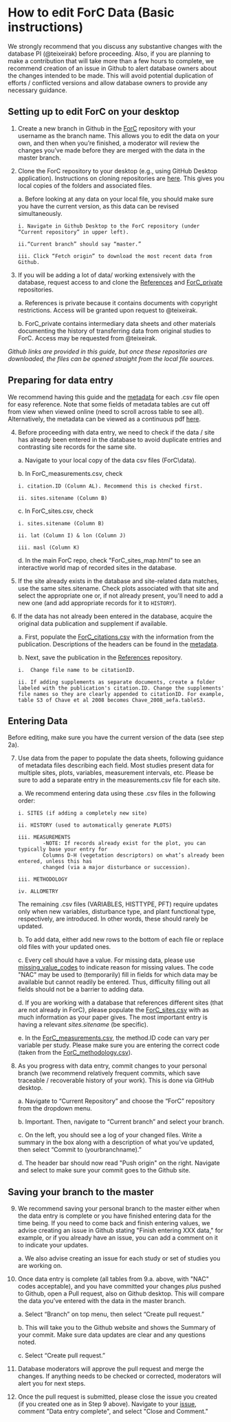 # How to edit ForC Data (Basic instructions)
We strongly recommend that you discuss any substantive changes with the database PI (@teixeirak) before proceeding. Also, if  you are planning to make a contribution that will take more than a few hours to complete, we recommend creation of an issue in Github to alert database owners about the changes intended to be made. This will avoid potential duplication of efforts / conflicted versions and allow database owners to provide any necessary guidance.

## Setting up to edit ForC on your desktop

1.	Create a new branch in Github in the [ForC](https://github.com/forc-db/ForC/tree/master/data) repository with your username as the branch name. This allows you to edit the data on your own, and then when you’re finished, a moderator will review the changes you’ve made before they are merged with the data in the master branch.

2.	Clone the ForC repository to your desktop (e.g., using GitHub Desktop application). Instructions on cloning repositories are [here](https://help.github.com/desktop/guides/contributing-to-projects/cloning-a-repository-from-github-to-github-desktop/). This gives you local copies of the folders and associated files.  
    
    a.	Before looking at any data on your local file, you should make sure you have the current version, as this data can be revised simultaneously.
    
        i. Navigate in Github Desktop to the ForC repository (under “Current repository” in upper left).
        
        ii.“Current branch” should say “master.”
        
        iii. Click “Fetch origin” to download the most recent data from Github.

3.  If you will be adding a lot of data/ working extensively with the database, request access to and clone the [References](https://github.com/forc-db/References) and [ForC_private](https://github.com/forc-db/ForC_private) repositories. 
    
    a. References is private because it contains documents with copyright restrictions. Access will be granted upon request to @teixeirak.
   
    b. ForC_private contains intermediary data sheets and other materials documenting the history of transferring data from original studies to ForC. Access may be requested from @teixeirak.

 
*Github links are provided in this guide, but once these repositories are downloaded, the files can be opened straight from the local file sources.*

## Preparing for data entry
We recommend having this guide and the [metadata](https://github.com/forc-db/ForC/tree/master/metadata) for each .csv file open for easy reference. Note that some fields of metadata tables are cut off from view when viewed online (need to scroll across table to see all). Alternatively, the metadata can be viewed as a continuous pdf [here](https://esajournals.onlinelibrary.wiley.com/action/downloadSupplement?doi=10.1002%2Fecy.2229&file=ecy2229-sup-0002-MetadataS1.pdf).

4.	Before proceeding with data entry, we need to check if the data / site has already been entered in the database to avoid duplicate entries and contrasting site records for the same site.
    
    a.	Navigate to your local copy of the data csv files (ForC\data).

    b.	In ForC_measurements.csv, check
    
        i. citation.ID (Column AL). Recommend this is checked first.
        
        ii. sites.sitename (Column B)
        
    c.	In ForC_sites.csv, check
    
        i. sites.sitename (Column B)
        
        ii. lat (Column I) & lon (Column J)
        
        iii. masl (Column K)
    
    d. In the main ForC repo, check "ForC_sites_map.html" to see an interactive world map of recorded sites in the database.
        
5.	If the site already exists in the database and site-related data matches, use the same sites.sitename. Check plots associated with that site and select the appropriate one or, if not already present, you'll need to add a new one (and add appropriate records for it to `HISTORY`). 

6.	If the data has not already been entered in the database, acquire the original data publication and supplement if available. 

    a. First, populate the [ForC_citations.csv](https://github.com/forc-db/ForC/blob/master/data/ForC_citations.csv) with the information from the publication. Descriptions of the headers can be found in the [metadata](https://github.com/forc-db/ForC/blob/master/metadata/citations_metadata.csv).
    
    b. Next, save the publication in the [References](https://github.com/forc-db/References) repository. 

        i. 	Change file name to be citationID.
    
        ii.	If adding supplements as separate documents, create a folder labeled with the publication's citation.ID. Change the supplements' file names so they are clearly appended to citationID. For example, table S3 of Chave et al 2008 becomes Chave_2008_aefa.tableS3.



## Entering Data
Before editing, make sure you have the current version of the data (see step 2a).

7.	Use data from the paper to populate the data sheets, following guidance of metadata files describing each field. Most studies present data for multiple sites, plots, variables, measurement intervals, etc. Please be sure to add a separate entry in the measurements.csv file for each site.

    a.	We recommend entering data using these .csv files in the following order:
    
        i. SITES (if adding a completely new site)
        
        ii. HISTORY (used to automatically generate PLOTS)
        
        iii. MEASUREMENTS
                -NOTE: If records already exist for the plot, you can typically base your entry for 
                Columns D-H (vegetation descriptors) on what’s already been entered, unless this has 
                changed (via a major disturbance or succession).
        
        iii. METHODOLOGY
        
        iv. ALLOMETRY   
        
      The remaining .csv files (VARIABLES, HISTTYPE, PFT) require updates only when new variables, disturbance type, and plant functional type, respectively, are introduced. In other words, these should rarely be updated.
        
    b.	To add data, either add new rows to the bottom of each file or replace old files with your updated ones.
    
    c.	Every cell should have a value. For missing data, please use [missing_value_codes](https://github.com/forc-db/ForC/blob/master/metadata/missing%20value%20codes.csv) to indicate reason for missing values. The code "NAC" may be used to (temporarily) fill in fields for which data may be available but cannot readily be entered. Thus, difficulty filling out all fields should not be a barrier to adding data. 
    
    d. If you are working with a database that references different sites (that are not already in ForC), please populate the [ForC_sites.csv](https://github.com/forc-db/ForC/blob/master/data/ForC_sites.csv) with as much information as your paper gives. The most important entry is having a relevant *sites.sitename* (be specific).
    
    e. In the [ForC_measurements.csv](https://github.com/forc-db/ForC/blob/master/data/ForC_measurements.csv), the method.ID code can vary per variable per study. Please make sure you are entering the correct code (taken from the [ForC_methodology.csv](https://github.com/forc-db/ForC/blob/master/data/ForC_methodology.csv)).
    
   
8.	As you progress with data entry, commit changes to your personal branch (we recommend relatively frequent commits, which save traceable / recoverable history of your work). This is done via GitHub desktop.

    a.	Navigate to “Current Repository” and choose the “ForC” repository from the dropdown menu.
    
    b.	Important. Then, navigate to “Current branch” and select your branch. 
    
    c.	On the left, you should see a log of your changed files. Write a summary in the box along with a description of what you’ve updated, then select “Commit to (yourbranchname).” 
    
    d. The header bar should now read "Push origin" on the right. Navigate and select to make sure your commit goes to the Github site.
  
## Saving your branch to the master

9. We recommend saving your personal branch to the master either when the data entry is complete or you have finished entering data for the time being. If you need to come back and finish entering values, we advise creating an issue in Github stating "Finish entering XXX data," for example, or if you already have an issue, you can add a comment on it to indicate your updates.
    
    a. We also advise creating an issue for each study or set of studies you are working on.

10.	Once data entry is complete (all tables from 9.a. above, with "NAC" codes acceptable), and you have committed your changes *plus* pushed to Github, open a Pull request, also on Github desktop. This will compare the data you’ve entered with the data in the master branch.

    a.	Select “Branch” on top menu, then select “Create pull request.”
    
    b.	This will take you to the Github website and shows the Summary of your commit. Make sure data updates are clear and any questions noted.
    
    c.	Select “Create pull request.” 

11.	Database moderators will approve the pull request and merge the changes. If anything needs to be checked or corrected, moderators will alert you for next steps.

12. Once the pull request is submitted, please close the issue you created (if you created one as in Step 9 above). Navigate to your [issue](https://github.com/forc-db/ForC/issues/), comment "Data entry complete", and select "Close and Comment."
